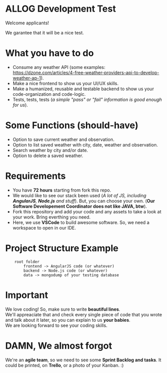 # ALLOG Development Test
Welcome applicants!

We garantee that it will be a nice test.

# What you have to do
- Consume any weather API (some examples: https://dzone.com/articles/4-free-weather-providers-api-to-develop-weather-ap-1).
- Make a nice frontend to show us your UI/UX skills.
- Make a humanized, reusable and testable backend to show us your code-organization and code-logic.
- Tests, tests, tests (_a simple "pass" or "fail" information is good enough for us_).

# Some Functions (should-have)
- Option to save current weather and observation.
- Option to list saved weather with city, date, weather and observation.
- Search weather by city and/or date.
- Option to delete a saved weather.

# Requirements
- You have **72 hours** starting from fork this repo.
- We would like to see our stack been used (_A lot of JS, including **AngularJS**, **Node.js** and stuff_). But, you can choose your own. (**Our Software Developement Coordinator does not like JAVA, btw**).
- Fork this repository and add your code and any assets to take a look at your work. Bring everthing you need.
- Here, we use **VSCode** to build awesome software. So, we need a workspace to open in our IDE. 

# Project Structure Example
```
    root folder
        frontend -> AngularJS code (or whatever)
        backend -> Node.js code (or whatever)
        data -> mongodump of your testing database
```

# Important
We love coding! So, make sure to write **beautiful lines**.  
We'll appreaciate that and check every single piece of code that you wrote and talk about it later, so you can explain to us **your babies**.  
We are looking forward to see your coding skills.  

# DAMN, We almost forgot
We're an **agile team**, so we need to see some **Sprint Backlog and tasks**. It could be printed, on **Trello**, or a photo of your Kanban. :)
